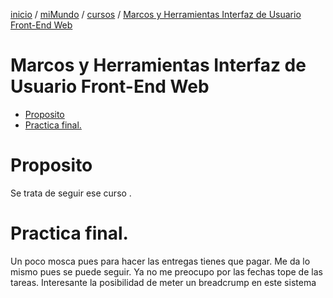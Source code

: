 [inicio](inicio.html) / [miMundo](miMundo.html) / [cursos](cursos.html) / [Marcos y Herramientas Interfaz de Usuario Front-End Web](marcosHerramientasInterfazUsuarioFrontEndWeb.html)
# Marcos y Herramientas Interfaz de Usuario Front-End Web
<!-- MarkdownTOC -->

- [Proposito](#proposito)
- [Practica final.](#practica-final)

<!-- /MarkdownTOC -->


# Proposito
Se trata de seguir ese curso .
# Practica final.
Un poco mosca pues para hacer las entregas tienes que pagar.
Me da lo mismo pues se puede seguir.
Ya no me preocupo por las fechas tope de las tareas.
Interesante la posibilidad de meter un breadcrump en este sistema